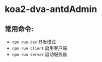 # koa2-dva-antdAdmin

常用命令:
---------
- `npm run dev` 开发模式
- `npm run client` 启用客户端
- `npm run server` 启动服务器
